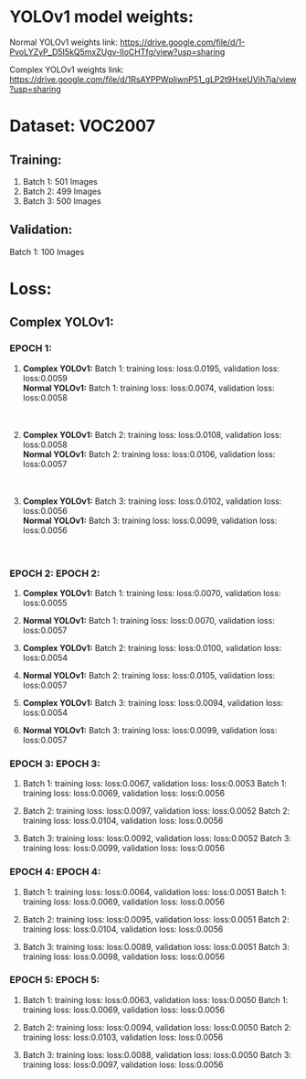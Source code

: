 # YOLOv1 model weights:

Normal YOLOv1 weights link: https://drive.google.com/file/d/1-PvoLYZyP_D5I5kQ5mxZUgv-lIoCHTfg/view?usp=sharing

Complex YOLOv1 weights link: https://drive.google.com/file/d/1RsAYPPWpliwnP51_gLP2t9HxeUVih7ja/view?usp=sharing


# Dataset: VOC2007

## Training:
1. Batch 1: 501 Images
2. Batch 2: 499 Images
3. Batch 3: 500 Images

## Validation:
Batch 1: 100 Images

# Loss:

## Complex YOLOv1:                                                                    

### EPOCH 1:                                                          

1. **Complex YOLOv1:** Batch 1: training loss: loss:0.0195, validation loss: loss:0.0059<br>
   **Normal YOLOv1:** Batch 1: training loss: loss:0.0074, validation loss: loss:0.0058 <br> <br> <br> 



1. **Complex YOLOv1:** Batch 2: training loss: loss:0.0108, validation loss: loss:0.0058<br>
   **Normal YOLOv1:** Batch 2: training loss: loss:0.0106, validation loss: loss:0.0057 <br> <br> <br>

1. **Complex YOLOv1:** Batch 3: training loss: loss:0.0102, validation loss: loss:0.0056<br>
   **Normal YOLOv1:** Batch 3: training loss: loss:0.0099, validation loss: loss:0.0056 <br> <br> <br>
   

### EPOCH 2:                                                                          EPOCH 2:

1. **Complex YOLOv1:** Batch 1: training loss: loss:0.0070, validation loss: loss:0.0055
2. **Normal YOLOv1:** Batch 1: training loss: loss:0.0070, validation loss: loss:0.0057

1. **Complex YOLOv1:** Batch 2: training loss: loss:0.0100, validation loss: loss:0.0054
2. **Normal YOLOv1:** Batch 2: training loss: loss:0.0105, validation loss: loss:0.0057

1. **Complex YOLOv1:** Batch 3: training loss: loss:0.0094, validation loss: loss:0.0054
2. **Normal YOLOv1:** Batch 3: training loss: loss:0.0099, validation loss: loss:0.0057
   

### EPOCH 3:                                                                          EPOCH 3:

1. Batch 1: training loss: loss:0.0067, validation loss: loss:0.0053                  Batch 1: training loss: loss:0.0069, validation loss: loss:0.0056

2. Batch 2: training loss: loss:0.0097, validation loss: loss:0.0052                  Batch 2: training loss: loss:0.0104, validation loss: loss:0.0056

3. Batch 3: training loss: loss:0.0092, validation loss: loss:0.0052                  Batch 3: training loss: loss:0.0099, validation loss: loss:0.0056
   

### EPOCH 4:                                                                          EPOCH 4:

1. Batch 1: training loss: loss:0.0064, validation loss: loss:0.0051                  Batch 1: training loss: loss:0.0069, validation loss: loss:0.0056

2. Batch 2: training loss: loss:0.0095, validation loss: loss:0.0051                  Batch 2: training loss: loss:0.0104, validation loss: loss:0.0056

3. Batch 3: training loss: loss:0.0089, validation loss: loss:0.0051                  Batch 3: training loss: loss:0.0098, validation loss: loss:0.0056

   
### EPOCH 5:                                                                          EPOCH 5:

1. Batch 1: training loss: loss:0.0063, validation loss: loss:0.0050                  Batch 1: training loss: loss:0.0069, validation loss: loss:0.0056

2. Batch 2: training loss: loss:0.0094, validation loss: loss:0.0050                  Batch 2: training loss: loss:0.0103, validation loss: loss:0.0056

3. Batch 3: training loss: loss:0.0088, validation loss: loss:0.0050                  Batch 3: training loss: loss:0.0097, validation loss: loss:0.0056
